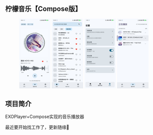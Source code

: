 ## 柠檬音乐【Compose版】

<p align="center">

<img src="/img/Screenshot_2024-10-21-22-12-05-734_me.spica27.spi.jpg" width="20%"/>
<img src="/img/Screenshot_2024-10-18-22-40-02-391_me.spica27.spi.jpg" width="20%"/>
<img src="/img/Screenshot_2024-10-16-13-46-08-319_me.spica27.spi.jpg" width="20%"/>
<img src="/img/Screenshot_2024-10-21-22-14-25-719_me.spica27.spi.jpg" width="20%"/>
</p>

## 项目简介

EXOPlayer+Compose实现的音乐播放器

最近要开始找工作了，更新随缘🌈
